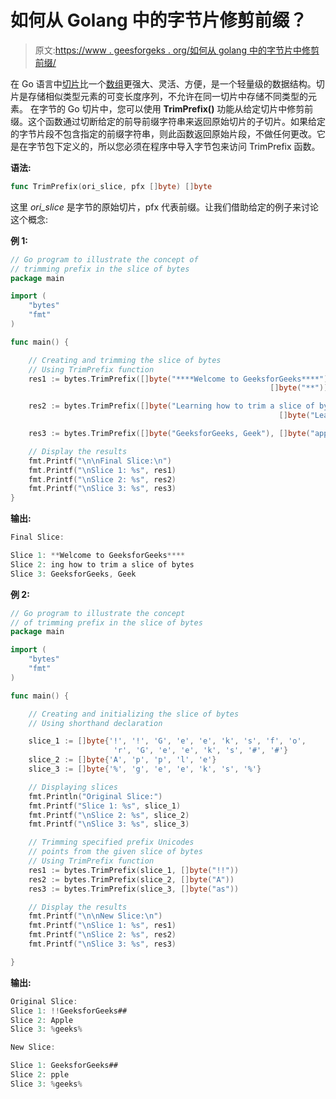 # 如何从 Golang 中的字节片修剪前缀？

> 原文:[https://www . geesforgeks . org/如何从 golang 中的字节片中修剪前缀/](https://www.geeksforgeeks.org/how-to-trim-prefix-from-the-slice-of-bytes-in-golang/)

在 Go 语言中[切片](https://www.geeksforgeeks.org/slices-in-golang/)比一个[数组](https://www.geeksforgeeks.org/arrays-in-go/)更强大、灵活、方便，是一个轻量级的数据结构。切片是存储相似类型元素的可变长度序列，不允许在同一切片中存储不同类型的元素。
在字节的 Go 切片中，您可以使用 **TrimPrefix()** 功能从给定切片中修剪前缀。这个函数通过切断给定的前导前缀字符串来返回原始切片的子切片。如果给定的字节片段不包含指定的前缀字符串，则此函数返回原始片段，不做任何更改。它是在字节包下定义的，所以您必须在程序中导入字节包来访问 TrimPrefix 函数。

**语法:**

```go
func TrimPrefix(ori_slice, pfx []byte) []byte
```

这里 *ori_slice* 是字节的原始切片，pfx 代表前缀。让我们借助给定的例子来讨论这个概念:

**例 1:**

```go
// Go program to illustrate the concept of
// trimming prefix in the slice of bytes
package main

import (
    "bytes"
    "fmt"
)

func main() {

    // Creating and trimming the slice of bytes
    // Using TrimPrefix function
    res1 := bytes.TrimPrefix([]byte("****Welcome to GeeksforGeeks****"), 
                                                          []byte("**"))

    res2 := bytes.TrimPrefix([]byte("Learning how to trim a slice of bytes"),
                                                            []byte("Learn"))

    res3 := bytes.TrimPrefix([]byte("GeeksforGeeks, Geek"), []byte("apple"))

    // Display the results
    fmt.Printf("\n\nFinal Slice:\n")
    fmt.Printf("\nSlice 1: %s", res1)
    fmt.Printf("\nSlice 2: %s", res2)
    fmt.Printf("\nSlice 3: %s", res3)
}
```

**输出:**

```go
Final Slice:

Slice 1: **Welcome to GeeksforGeeks****
Slice 2: ing how to trim a slice of bytes
Slice 3: GeeksforGeeks, Geek

```

**例 2:**

```go
// Go program to illustrate the concept
// of trimming prefix in the slice of bytes
package main

import (
    "bytes"
    "fmt"
)

func main() {

    // Creating and initializing the slice of bytes
    // Using shorthand declaration

    slice_1 := []byte{'!', '!', 'G', 'e', 'e', 'k', 's', 'f', 'o',
                       'r', 'G', 'e', 'e', 'k', 's', '#', '#'}
    slice_2 := []byte{'A', 'p', 'p', 'l', 'e'}
    slice_3 := []byte{'%', 'g', 'e', 'e', 'k', 's', '%'}

    // Displaying slices
    fmt.Println("Original Slice:")
    fmt.Printf("Slice 1: %s", slice_1)
    fmt.Printf("\nSlice 2: %s", slice_2)
    fmt.Printf("\nSlice 3: %s", slice_3)

    // Trimming specified prefix Unicodes
    // points from the given slice of bytes
    // Using TrimPrefix function
    res1 := bytes.TrimPrefix(slice_1, []byte("!!"))
    res2 := bytes.TrimPrefix(slice_2, []byte("A"))
    res3 := bytes.TrimPrefix(slice_3, []byte("as"))

    // Display the results
    fmt.Printf("\n\nNew Slice:\n")
    fmt.Printf("\nSlice 1: %s", res1)
    fmt.Printf("\nSlice 2: %s", res2)
    fmt.Printf("\nSlice 3: %s", res3)

}
```

**输出:**

```go
Original Slice:
Slice 1: !!GeeksforGeeks##
Slice 2: Apple
Slice 3: %geeks%

New Slice:

Slice 1: GeeksforGeeks##
Slice 2: pple
Slice 3: %geeks%

```
